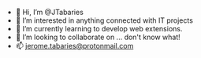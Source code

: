 - 👋 Hi, I’m @JTabaries
- 👀 I’m interested in anything connected with IT projects
- 🌱 I’m currently learning to develop web extensions.
- 💞️ I’m looking to collaborate on ... don't know what!
- 📫 jerome.tabaries@protonmail.com

<!---
JTabaries/JTabaries is a ✨ special ✨ repository because its `README.md` (this file) appears on your GitHub profile.
You can click the Preview link to take a look at your changes.
--->
